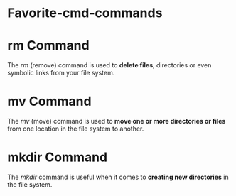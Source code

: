 # Favorite-cmd-commands

# rm Command

The _rm_ (remove) command is used to **delete files**, directories or even symbolic links from your file system.

# mv Command

The _mv_ (move) command is used to **move one or more directories or files** from one location in the file system to another.

# mkdir Command

The _mkdir_ command is useful when it comes to **creating new directories** in the file system.
